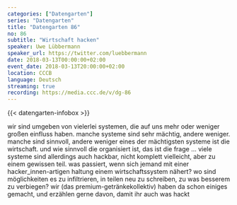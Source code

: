 ```yaml
---
categories: ["Datengarten"]
series: "Datengarten"
title: "Datengarten 86"
no: 86
subtitle: "Wirtschaft hacken"
speaker: Uwe Lübbermann
speaker_url: https://twitter.com/luebbermann
date: 2018-03-13T00:00:00+02:00
event_date: 2018-03-13T20:00:00+02:00
location: CCCB
language: Deutsch
streaming: true
recording: https://media.ccc.de/v/dg-86
---
```

{{< datengarten-infobox >}}

wir sind umgeben von vielerlei systemen, die auf uns mehr oder weniger
großen einfluss haben. manche systeme sind sehr mächtig, andere weniger.
manche sind sinnvoll, andere weniger  eines der mächtigsten systeme
ist die wirtschaft. und wie sinnvoll die organisiert ist, das ist die
frage ...
viele systeme sind allerdings auch hackbar, nicht komplett vielleicht,
aber zu einem gewissen teil. was passiert, wenn sich jemand mit einer
hacker_innen-artigen haltung einem wirtschaftssystem nähert? wo sind
möglichkeiten es zu infiltrieren, in teilen neu zu schreiben, zu was
besserem zu verbiegen? wir (das premium-getränkekollektiv) haben da
schon einiges gemacht, und erzählen gerne davon, damit ihr auch was
hackt

